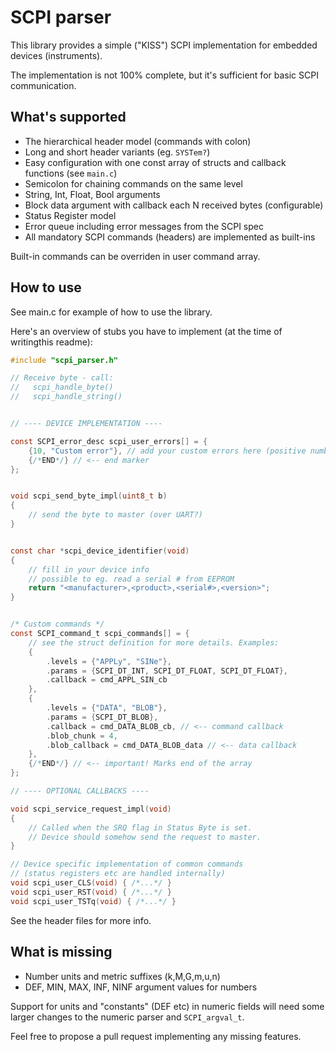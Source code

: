 # SCPI parser

This library provides a simple ("KISS") SCPI implementation for embedded devices (instruments).

The implementation is not 100% complete, but it's sufficient for basic SCPI communication.

## What's supported

- The hierarchical header model (commands with colon)
- Long and short header variants (eg. `SYSTem?`)
- Easy configuration with one const array of structs and callback functions (see `main.c`)
- Semicolon for chaining commands on the same level
- String, Int, Float, Bool arguments
- Block data argument with callback each N received bytes (configurable)
- Status Register model
- Error queue including error messages from the SCPI spec
- All mandatory SCPI commands (headers) are implemented as built-ins

Built-in commands can be overriden in user command array.

## How to use

See main.c for example of how to use the library.

Here's an overview of stubs you have to implement (at the time of writingthis readme):

```c
#include "scpi_parser.h"

// Receive byte - call:
//   scpi_handle_byte()
//   scpi_handle_string()


// ---- DEVICE IMPLEMENTATION ----

const SCPI_error_desc scpi_user_errors[] = {
	{10, "Custom error"}, // add your custom errors here (positive numbers)
	{/*END*/} // <-- end marker
};


void scpi_send_byte_impl(uint8_t b)
{
	// send the byte to master (over UART?)
}


const char *scpi_device_identifier(void)
{
	// fill in your device info
	// possible to eg. read a serial # from EEPROM
	return "<manufacturer>,<product>,<serial#>,<version>";
}


/* Custom commands */
const SCPI_command_t scpi_commands[] = {
	// see the struct definition for more details. Examples:
	{
		.levels = {"APPLy", "SINe"},
		.params = {SCPI_DT_INT, SCPI_DT_FLOAT, SCPI_DT_FLOAT},
		.callback = cmd_APPL_SIN_cb
	},
	{
		.levels = {"DATA", "BLOB"},
		.params = {SCPI_DT_BLOB},
		.callback = cmd_DATA_BLOB_cb, // <-- command callback
		.blob_chunk = 4,
		.blob_callback = cmd_DATA_BLOB_data // <-- data callback
	},
	{/*END*/} // <-- important! Marks end of the array
};

// ---- OPTIONAL CALLBACKS ----

void scpi_service_request_impl(void)
{
	// Called when the SRQ flag in Status Byte is set.
	// Device should somehow send the request to master.
}

// Device specific implementation of common commands
// (status registers etc are handled internally)
void scpi_user_CLS(void) { /*...*/ }
void scpi_user_RST(void) { /*...*/ }
void scpi_user_TSTq(void) { /*...*/ }

```

See the header files for more info.

## What is missing

- Number units and metric suffixes (k,M,G,m,u,n)
- DEF, MIN, MAX, INF, NINF argument values for numbers

Support for units and "constants" (DEF etc) in numeric fields will need some larger changes to the numeric parser and `SCPI_argval_t`.

Feel free to propose a pull request implementing any missing features.
